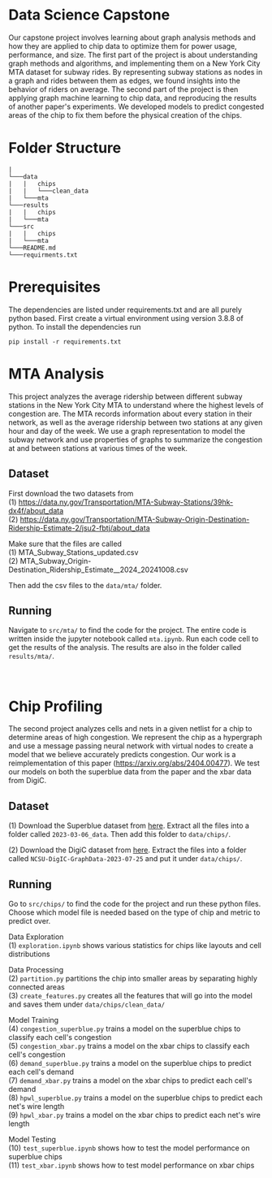 # Data Science Capstone

Our capstone project involves learning about graph analysis methods and how they are applied to chip data to optimize them for power usage, performance, and size. The first part of the project is about understanding graph methods and algorithms, and implementing them on a New York City MTA dataset for subway rides. By representing subway stations as nodes in a graph and rides between them as edges, we found insights into the behavior of riders on average. The second part of the project is then applying graph machine learning to chip data, and reproducing the results of another paper's experiments. We developed models to predict congested areas of the chip to fix them before the physical creation of the chips.

# Folder Structure
```
|
└───data
|   |   chips
|   |   └───clean_data
|   └───mta
└───results
|   |   chips
|   └───mta
└───src
|   |   chips
|   └───mta
└───README.md
└───requirments.txt
```

# Prerequisites
The dependencies are listed under requirements.txt and are all purely python based. First create a virtual environment using version 3.8.8 of python. To install the dependencies run

```
pip install -r requirements.txt
```

# MTA Analysis

This project analyzes the average ridership between different subway stations in the New York City MTA to understand where the highest levels of congestion are. The MTA records information about every station in their network, as well as the average ridership between two stations at any given hour and day of the week. We use a graph representation to model the subway network and use properties of graphs to summarize the congestion at and between stations at various times of the week.

## Dataset
First download the two datasets from <br>
(1) https://data.ny.gov/Transportation/MTA-Subway-Stations/39hk-dx4f/about_data <br>
(2) https://data.ny.gov/Transportation/MTA-Subway-Origin-Destination-Ridership-Estimate-2/jsu2-fbtj/about_data <br>

Make sure that the files are called <br>
(1) MTA_Subway_Stations_updated.csv <br>
(2) MTA_Subway_Origin-Destination_Ridership_Estimate__2024_20241008.csv <br>

Then add the csv files to the `data/mta/` folder.

## Running

Navigate to `src/mta/` to find the code for the project. The entire code is written inside the jupyter notebook called `mta.ipynb`. Run each code cell to get the results of the analysis. The results are also in the folder called `results/mta/`.
<br><br><br>

# Chip Profiling

The second project analyzes cells and nets in a given netlist for a chip to determine areas of high congestion. We represent the chip as a hypergraph and use a message passing neural network with virtual nodes to create a model that we believe accurately predicts congestion. Our work is a reimplementation of this paper (https://arxiv.org/abs/2404.00477). We test our models on both the superblue data from the paper and the xbar data from DigiC.

## Dataset

(1) Download the Superblue dataset from [here](https://zenodo.org/records/10795280?token=eyJhbGciOiJIUzUxMiJ9.eyJpZCI6Ijk5NjM2MzZiLTg0ZmUtNDI2My04OTQ3LTljMjA5ZjA3N2Y1OSIsImRhdGEiOnt9LCJyYW5kb20iOiJlYzFmMGJlZTU3MzE1OWMzOTU2MWZkYTE3MzY5ZjRjOCJ9.WifQFExjW1CAW0ahf3e5Qr0OV9c2cw9_RUbOXUsvRbnKlkApNZwVCL_VPRJvAve0MJDC0DDOSx_RLiTvBimr0w). Extract all the files into a folder called `2023-03-06_data`. Then add this folder to `data/chips/`.

(2) Download the DigiC dataset from [here](https://drive.google.com/file/d/1Scq35gvCQvIMrmthGs7MUhc8c1VZ8ZwN/view). Extract the files into a folder called `NCSU-DigIC-GraphData-2023-07-25` and put it under `data/chips/`.

## Running

Go to `src/chips/` to find the code for the project and run these python files. Choose which model file is needed based on the type of chip and metric to predict over.

Data Exploration <br>
(1) `exploration.ipynb` shows various statistics for chips like layouts and cell distributions <br>

Data Processing <br>
(2) `partition.py` partitions the chip into smaller areas by separating highly connected areas <br>
(3) `create_features.py` creates all the features that will go into the model and saves them under `data/chips/clean_data/` <br>

Model Training <br>
(4) `congestion_superblue.py` trains a model on the superblue chips to classify each cell's congestion <br>
(5) `congestion_xbar.py` trains a model on the xbar chips to classify each cell's congestion <br>
(6) `demand_superblue.py` trains a model on the superblue chips to predict each cell's demand <br>
(7) `demand_xbar.py` trains a model on the xbar chips to predict each cell's demand <br>
(8) `hpwl_superblue.py` trains a model on the superblue chips to predict each net's wire length <br>
(9) `hpwl_xbar.py` trains a model on the xbar chips to predict each net's wire length <br>

Model Testing <br>
(10) `test_superblue.ipynb` shows how to test the model performance on superblue chips <br>
(11) `test_xbar.ipynb` shows how to test model performance on xbar chips <br>
